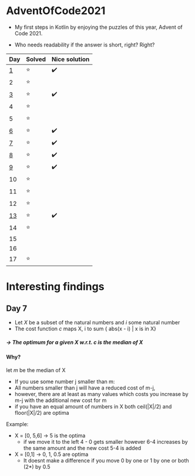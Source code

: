 # AdventOfCode2021

- My first steps in Kotlin by enjoying the puzzles of this year, Advent of Code 2021.

- Who needs readability if the answer is short, right? Right?

| Day | Solved | Nice solution |
|-----|--------|--------|
| [1](https://github.com/jkrude/AdventOfCode2021/blob/master/src/main/kotlin/Day1.kt)   | :star: | :heavy_check_mark: |
| 2                                                                                     | :star: |                    |
| [3](https://github.com/jkrude/AdventOfCode2021/blob/master/src/main/kotlin/Day3.kt)   | :star: | :heavy_check_mark: |
| 4                                                                                     | :star: |                    |
| 5                                                                                     | :star: |                    |
| [6](https://github.com/jkrude/AdventOfCode2021/blob/master/src/main/kotlin/Day6.kt)   | :star: | :heavy_check_mark: |
| [7](https://github.com/jkrude/AdventOfCode2021/blob/master/src/main/kotlin/Day7.kt)   | :star: | :heavy_check_mark: |
| [8](https://github.com/jkrude/AdventOfCode2021/blob/master/src/main/kotlin/Day8.kt)   | :star: | :heavy_check_mark: |
| [9](https://github.com/jkrude/AdventOfCode2021/blob/master/src/main/kotlin/Day9.kt)   | :star: | :heavy_check_mark: |
| 10                                                                                    | :star: |                    |
| 11                                                                                    | :star: |                    |
| 12                                                                                    | :star: |                    |
| [13](https://github.com/jkrude/AdventOfCode2021/blob/master/src/main/kotlin/Day13.kt)                                                                                    | :star: | :heavy_check_mark: |
| 14                                                                                    | :star: |                    |
| 15                                                                                    |        |                    |
| 16                                                                                    |        |                    |
| 17                                                                                    | :star: |                    |

# Interesting findings

## Day 7

- Let _X_ be a subset of the natural numbers and _i_ some natural number
- The cost function *c* maps X, i to sum { abs(x - i) | x is in X}

##### → The optimum for a given X w.r.t. c is the median of X

#### Why?

let *m* be the median of X

- If you use some number j smaller than m:
- All numbers smaller than j will have a reduced cost of m-j,
- however, there are at least as many values which costs you increase by m-j with the additional new cost for m
- if you have an equal amount of numbers in X both ceil(|X|/2) and floor(|X|/2) are optima

Example:

- X = [0, 5,6] -> 5 is the optima
    - if we move it to the left 4 - 0 gets smaller however 6-4 increases by the same amount and the new cost 5-4 is
      added
- X = [0,1] -> 0, 1, 0.5 are optima
    - It doesnt make a difference if you move 0 by one or 1 by one or both (2*) by 0.5
